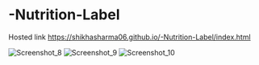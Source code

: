 # -Nutrition-Label
Hosted link
https://shikhasharma06.github.io/-Nutrition-Label/index.html

![Screenshot_8](https://github.com/Shikhasharma06/-Nutrition-Label/assets/135316685/334c1ef6-3e87-4519-8474-9947b2d34999)
![Screenshot_9](https://github.com/Shikhasharma06/-Nutrition-Label/assets/135316685/2a9cdc27-6f54-4d5a-939f-305f3772a958)
![Screenshot_10](https://github.com/Shikhasharma06/-Nutrition-Label/assets/135316685/21993759-087a-408c-8db2-570de09cb12b)
